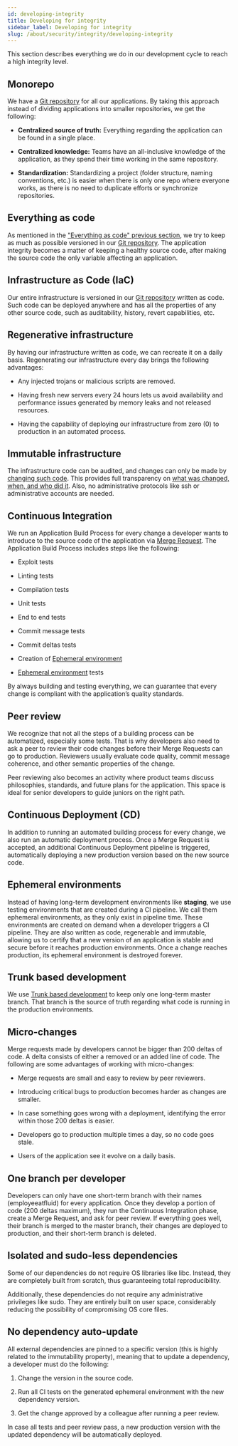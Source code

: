 ```yaml
---
id: developing-integrity
title: Developing for integrity
sidebar_label: Developing for integrity
slug: /about/security/integrity/developing-integrity
---
```


This section describes everything we do
in our development cycle
to reach a high integrity level.

## Monorepo
We have a [Git repository](https://gitlab.com/fluidattacks/product)
for all our applications.
By taking this approach instead of dividing
applications into smaller repositories,
we get the following:

- **Centralized source of truth:**
Everything regarding the application
can be found in a single place.

- **Centralized knowledge:**
Teams have an all-inclusive knowledge
of the application,
as they spend their time working
in the same repository.

- **Standardization:**
Standardizing a project
(folder structure, naming conventions, etc.)
is easier when there is only one repo
where everyone works,
as there is no need to duplicate efforts
or synchronize repositories.

## Everything as code
As mentioned in the
["Everything as code" previous section](../non-repudation/everything-as-code),
we try to keep as much as possible
versioned in our
[Git repository](https://gitlab.com/fluidattacks/product).
The application integrity becomes
a matter of keeping a healthy source code,
after making the source code
the only variable affecting an application.

## Infrastructure as Code (IaC)
Our entire infrastructure is versioned
in our [Git repository](https://gitlab.com/fluidattacks/product)
written as code.
Such code can be deployed anywhere
and has all the properties of any other source code,
such as auditability, history,
revert capabilities, etc.

## Regenerative infrastructure
By having our infrastructure written as code,
we can recreate it on a daily basis.
Regenerating our infrastructure every day
brings the following advantages:

- Any injected trojans
or malicious scripts are removed.

- Having fresh new servers every 24 hours
lets us avoid availability
and performance issues generated by memory leaks
and not released resources.

- Having the capability of deploying our infrastructure
from zero (0) to production in an automated process.

## Immutable infrastructure
The infrastructure code can be audited,
and changes can only be made by
[changing such code](/criteria/services/265).
This provides full transparency on
[what was changed, when, and who did it](/criteria/files/046).
Also,
no administrative protocols like ssh
or administrative accounts are needed.

## Continuous Integration
We run an Application Build Process
for every change a developer wants to introduce
to the source code of the application via
[Merge Request](https://docs.gitlab.com/ee/user/project/merge_requests/).
The Application Build Process
includes steps like the following:

- Exploit tests

- Linting tests

- Compilation tests

- Unit tests

- End to end tests

- Commit message tests

- Commit deltas tests

- Creation of
[Ephemeral environment](#ephemeral-environments)

- [Ephemeral environment](#ephemeral-environments) tests

By always building and testing everything,
we can guarantee that every change is compliant
with the application’s quality standards.

## Peer review
We recognize that not all the steps
of a building process can be automatized,
especially some tests.
That is why developers also need to ask
a peer to review their code changes
before their Merge Requests can go to production.
Reviewers usually evaluate code quality,
commit message coherence,
and other semantic properties of the change.

Peer reviewing also becomes an activity
where product teams discuss philosophies,
standards, and future plans for the application.
This space is ideal for senior developers
to guide juniors on the right path.

## Continuous Deployment (CD)
In addition to running an automated building process for every change,
we also run an automatic deployment process.
Once a Merge Request is accepted,
an additional Continuous Deployment pipeline is triggered,
automatically deploying a new production version
based on the new source code.

## Ephemeral environments
Instead of having long-term development environments
like **staging**,
we use testing environments
that are created during a CI pipeline.
We call them ephemeral environments,
as they only exist in pipeline time.
These environments are created on demand
when a developer triggers a CI pipeline.
They are also written as code,
regenerable and immutable,
allowing us to certify
that a new version of an application is stable
and secure before it reaches production environments.
Once a change reaches production,
its ephemeral environment
is destroyed forever.

## Trunk based development
We use [Trunk based development](https://trunkbaseddevelopment.com/)
to keep only one long-term master branch.
That branch is the source of truth
regarding what code is running
in the production environments.

## Micro-changes
Merge requests made by developers
cannot be bigger than 200 deltas of code.
A delta consists of
either a removed or an added line of code.
The following are some advantages
of working with micro-changes:

- Merge requests are small
and easy to review by peer reviewers.

- Introducing critical bugs to production
becomes harder as changes are smaller.

- In case something goes wrong with a deployment,
identifying the error within those 200 deltas is easier.

- Developers go to production multiple times a day,
so no code goes stale.

- Users of the application
see it evolve on a daily basis.

## One branch per developer
Developers can only have one short-term branch
with their names (employeeatfluid) for every application.
Once they develop a portion of code (200 deltas maximum),
they run the Continuous Integration phase,
create a Merge Request,
and ask for peer review.
If everything goes well,
their branch is merged to the master branch,
their changes are deployed to production,
and their short-term branch is deleted.

## Isolated and sudo-less dependencies
Some of our dependencies
do not require OS libraries like libc.
Instead,
they are completely built from scratch,
thus guaranteeing total reproducibility.

Additionally,
these dependencies do not require
any administrative privileges like sudo.
They are entirely built on user space,
considerably reducing the possibility
of compromising OS core files.

## No dependency auto-update
All external dependencies
are pinned to a specific version
(this is highly related to the immutability property),
meaning that to update a dependency,
a developer must do the following:

1. Change the version in the source code.

2. Run all CI tests on the generated ephemeral environment
with the new dependency version.

3. Get the change approved by a colleague
after running a peer review.

In case all tests and peer review pass,
a new production version with the updated dependency
will be automatically deployed.
